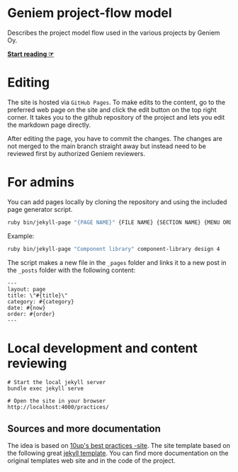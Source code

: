 # Geniem project-flow model

Describes the project model flow used in the various projects by Geniem Oy.

**[Start reading ☞](https://devgeniem.github.io/project-flow/)**

# Editing

The site is hosted via `GitHub Pages`. To make edits to the content, go to the preferred web page on the site and click the edit button on the top right corner. It takes you to the github repository of the project and lets you edit the markdown page directly.

After editing the page, you have to commit the changes. The changes are not merged to the main branch straight away but instead need to be reviewed first by authorized Geniem reviewers.

# For admins

You can add pages locally by cloning the repository and using the included page generator script.

```bash
ruby bin/jekyll-page "{PAGE NAME}" {FILE NAME} {SECTION NAME} {MENU ORDER}
```
Example:
```bash
ruby bin/jekyll-page "Component library" component-library design 4
```

The script makes a new file in the `_pages` folder and links it to a new post in the `_posts` folder with the following content:

```
---
layout: page
title: \"#{title}\"
category: #{category}
date: #{now}
order: #{order}
---
```

# Local development and content reviewing
```
# Start the local jekyll server
bundle exec jekyll serve

# Open the site in your browser
http://localhost:4000/practices/
```

## Sources and more documentation

The idea is based on [10up's best practices -site](https://10up.github.io/Engineering-Best-Practices/).
The site template based on the following great [jekyll template](http://bruth.github.io/jekyll-docs-template). You can find more documentation on the original templates web site and in the code of the project.
